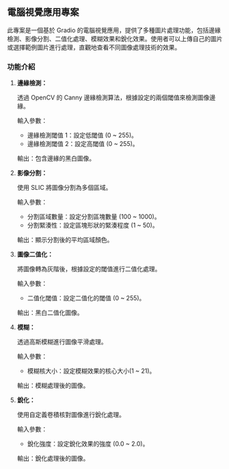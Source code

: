 ## 電腦視覺應用專案

此專案是一個基於 Gradio 的電腦視覺應用，提供了多種圖片處理功能，包括邊緣檢測、影像分割、二值化處理、模糊效果和銳化效果。使用者可以上傳自己的圖片或選擇範例圖片進行處理，直觀地查看不同圖像處理技術的效果。

### 功能介紹

1. **邊緣檢測：**

    透過 OpenCV 的 Canny 邊緣檢測算法，根據設定的兩個閾值來檢測圖像邊緣。

    輸入參數：

    - 邊緣檢測閾值 1：設定低閾值 (0 ~ 255)。
    - 邊緣檢測閾值 2：設定高閾值 (0 ~ 255)。

    輸出：包含邊緣的黑白圖像。

2. **影像分割：**

    使用 SLIC 將圖像分割為多個區域。

    輸入參數：

    - 分割區域數量：設定分割區塊數量 (100 ~ 1000)。
    - 分割緊湊性：設定區塊形狀的緊湊程度 (1 ~ 50)。

    輸出：顯示分割後的平均區域顏色。

3. **圖像二值化：**

    將圖像轉為灰階後，根據設定的閾值進行二值化處理。

    輸入參數：

    - 二值化閾值：設定二值化的閾值 (0 ~ 255)。

    輸出：黑白二值化圖像。

4. **模糊：**

    透過高斯模糊進行圖像平滑處理。

    輸入參數：

    - 模糊核大小：設定模糊效果的核心大小(1 ~ 21)。

    輸出：模糊處理後的圖像。

5. **銳化：**

    使用自定義卷積核對圖像進行銳化處理。

    輸入參數：

    - 銳化強度：設定銳化效果的強度 (0.0 ~ 2.0)。

    輸出：銳化處理後的圖像。
